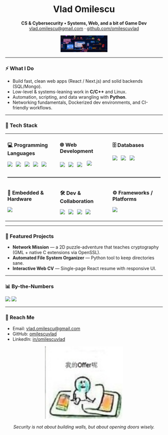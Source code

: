 <h1 align="center">Vlad Omilescu</h1>
<p align="center">
  <b>CS & Cybersecurity • Systems, Web, and a bit of Game Dev</b><br/>
  <a href="mailto:vlad.omilescu@gmail.com">vlad.omilescu@gmail.com</a> ·
  <a href="https://github.com/omilescuvlad">github.com/omilescuvlad</a>
</p>


<p align="center">
  <img src="banner.gif" alt="stand-cat" width="150"/>
</p>


---

### ⚡ What I Do
- Build fast, clean web apps (React / Next.js) and solid backends (SQL/Mongo).
- Low-level & systems-leaning work in **C/C++** and Linux.
- Automation, scripting, and data wrangling with **Python**.
- Networking fundamentals, Dockerized dev environments, and CI-friendly workflows.

---

### 🧰 Tech Stack

<table>
  <!-- ROW 1 -->
  <tr>
    <td width="33%" valign="top">
      <h3>💻 Programming Languages</h3>
      <p>
        <img src="https://cdn.jsdelivr.net/gh/devicons/devicon/icons/c/c-original.svg" height="34" />&nbsp;&nbsp;
        <img src="https://cdn.jsdelivr.net/gh/devicons/devicon/icons/cplusplus/cplusplus-original.svg" height="34" />&nbsp;&nbsp;
        <img src="https://cdn.jsdelivr.net/gh/devicons/devicon/icons/javascript/javascript-original.svg" height="34" />&nbsp;&nbsp;
        <img src="https://cdn.jsdelivr.net/gh/devicons/devicon/icons/python/python-original.svg" height="34" />&nbsp;&nbsp;
        <img src="https://cdn.jsdelivr.net/gh/devicons/devicon/icons/matlab/matlab-original.svg" height="34" />
      </p>
    </td>
    <td width="33%" valign="top">
      <h3>🌐 Web Development</h3>
      <p>
        <img src="https://cdn.jsdelivr.net/gh/devicons/devicon/icons/html5/html5-original.svg" height="34" />&nbsp;&nbsp;
        <img src="https://cdn.jsdelivr.net/gh/devicons/devicon/icons/css3/css3-original.svg" height="34" />&nbsp;&nbsp;
        <img src="https://cdn.jsdelivr.net/gh/devicons/devicon/icons/react/react-original.svg" height="34" />&nbsp;&nbsp;
        <img src="https://cdn.jsdelivr.net/gh/devicons/devicon/icons/nextjs/nextjs-original.svg" height="34" style="background:#fff;border-radius:6px;padding:4px" />
      </p>
    </td>
    <td width="33%" valign="top">
      <h3>🗄️ Databases</h3>
      <p>
        <img src="https://cdn.jsdelivr.net/gh/devicons/devicon/icons/mysql/mysql-original.svg" height="34" />&nbsp;&nbsp;
        <img src="https://cdn.jsdelivr.net/gh/devicons/devicon/icons/mongodb/mongodb-original.svg" height="34" />&nbsp;&nbsp;
        <img src="https://cdn.jsdelivr.net/gh/devicons/devicon/icons/oracle/oracle-original.svg" height="34" />
      </p>
    </td>
  </tr>

  <!-- ROW DIVIDER -->
  <tr>
    <td colspan="3"><hr style="border:0;border-top:1px solid #444;margin:10px 0;"></td>
  </tr>

  <!-- ROW 2 -->
  <tr>
    <td width="33%" valign="top">
      <h3>🔌 Embedded & Hardware</h3>
      <p>
        <img src="https://cdn.jsdelivr.net/gh/devicons/devicon/icons/arduino/arduino-original.svg" height="34" />
      </p>
    </td>
    <td width="33%" valign="top">
      <h3>🛠️ Dev & Collaboration</h3>
      <p>
        <img src="https://cdn.jsdelivr.net/gh/devicons/devicon/icons/git/git-original.svg" height="34" />&nbsp;&nbsp;
        <img src="https://cdn.jsdelivr.net/gh/devicons/devicon/icons/docker/docker-original.svg" height="34" />&nbsp;&nbsp;
        <img src="https://cdn.jsdelivr.net/gh/devicons/devicon/icons/postman/postman-original.svg" height="34" />&nbsp;&nbsp;
        <img src="https://cdn.jsdelivr.net/gh/devicons/devicon/icons/figma/figma-original.svg" height="34" />
      </p>
    </td>
    <td width="33%" valign="top">
      <h3>⚙️ Frameworks / Platforms</h3>
      <p>
        <img src="https://cdn.jsdelivr.net/gh/devicons/devicon/icons/linux/linux-original.svg" height="34" />
      </p>
    </td>
  </tr>
</table>





---

### 🚀 Featured Projects
- **Network Mission** — a 2D puzzle-adventure that teaches cryptography (GML + native C extensions via OpenSSL).  
- **Automated File System Organizer** — Python tool to keep directories sane.  
- **Interactive Web CV** — Single-page React resume with responsive UI.


---

### 📊 By-the-Numbers
<p align="left">
  <img src="https://github-readme-stats.vercel.app/api?username=omilescuvlad&show_icons=true&hide_title=true" height="150" />
  <img src="https://github-readme-streak-stats.herokuapp.com?user=omilescuvlad" height="150" />
</p>

---

### 📨 Reach Me
- Email: <a href="mailto:vlad.omilescu@gmail.com">vlad.omilescu@gmail.com</a>
- GitHub: <a href="https://github.com/omilescuvlad">omilescuvlad</a>
- LinkedIn: <a href="https://www.linkedin.com/in/omilescuvlad/">in/omilescuvlad</a>


<p align="center">
  <img src="offer.jpeg" alt="offer" width="250"/>
</p>


<!-- Footer line -->
<p align="center"><i>Security is not about building walls, but about opening doors wisely.</i></p>
